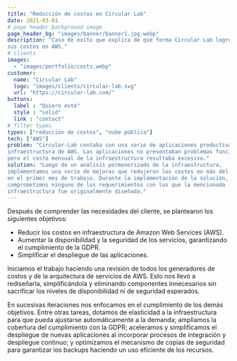 ```yaml
---
title: "Reducción de costos en Circular Lab"
date: 2021-03-01
# page header background image
page_header_bg: "images/banner/banner1.jpg.webp"
description: "Caso de éxito que explica de qué forma Circular Lab logró reducir
sus costos en AWS."
# clients
images: 
  - "images/portfolio/costs.webp"
customer:
  name: "Circular Lab"
  logo: "images/clients/circular-lab.svg"
  url: "https://circular-lab.com/"
buttons:
  label : "Quiero esto"
  style : "solid"
  link : "contact"
# filter types
types: ["reducción de costos", "nube pública"]
tech: ["AWS"]
problem: "Circular-Lab contaba con una serie de aplicaciones productivas sobre
infraestructura de AWS. Las aplicaciones no presentaban problemas funcionales,
pero el costo mensual de la infraestructura resultaba excesivo."
solution: "Luego de un análisis pormenorizado de la infraestructura,
implementamos una serie de mejoras que redujeron los costos en más del 50% solo
en el primer mes de trabajo. Durante la implementación de la solución, no
comprometimos ninguno de los requerimientos con los que la mencionada
infraestructura fue originalmente diseñada."
---
```


Después de comprender las necesidades del cliente, se plantearon los siguientes
objetivos:

* Reducir los costos en infraestructura de Amazon Web Services (AWS).
* Aumentar la disponibilidad y la seguridad de los servicios, garantizando el
  cumplimiento de la GDPR.
* Simplificar el despliegue de las aplicaciones.

Iniciamos el trabajo haciendo una revisión de todos los generadores de costos y
de la arquitectura de servicios de AWS. Esto nos llevó a rediseñarla,
simplificándola y eliminando componentes innecesarios sin sacrificar los niveles
de disponibilidad ni de seguridad esperados.

En sucesivas iteraciones nos enfocamos en el cumplimiento de los demás
objetivos. Entre otras tareas, dotamos de elasticidad a la infraestructura para
que pueda ajustarse automáticamente a la demanda; ampliamos la cobertura del
cumplimiento con la GDPR; aceleramos y simplificamos el despliegue de nuevas
aplicaciones al incorporar procesos de integración y despliegue continuo; y
optimizamos el mecanismo de copias de seguridad para garantizar los backups
haciendo un uso eficiente de los recursos.

